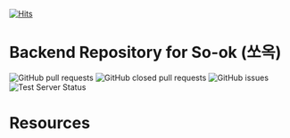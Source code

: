 [![Hits](https://hits.seeyoufarm.com/api/count/incr/badge.svg?url=https%3A%2F%2Fgithub.com%2Fso-ok%2Fbackend&count_bg=%2379C83D&title_bg=%23555555&icon=&icon_color=%23E7E7E7&title=hits)](https://hits.seeyoufarm.com)
# Backend Repository for So-ok (쏘옥)

![GitHub pull requests](https://img.shields.io/github/issues-pr/so-ok/backend)
![GitHub closed pull requests](https://img.shields.io/github/issues-pr-closed/so-ok/backend)
![GitHub issues](https://img.shields.io/github/issues/so-ok/backend) <br/>
![Test Server Status](https://img.shields.io/website?label=test+server&url=https://api.so-ok.cf/docs)

# Resources
